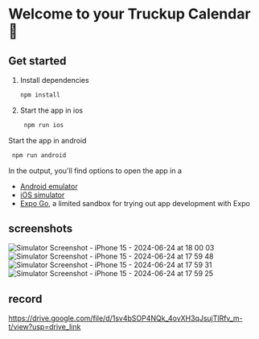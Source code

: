 # Welcome to your Truckup Calendar 👋

## Get started

1. Install dependencies

   ```bash
   npm install
   ```

2.
   Start the app in ios

   ```bash
    npm run ios
   ```
   
  Start the app in android

   ```bash
    npm run android
   ```

In the output, you'll find options to open the app in a
- [Android emulator](https://docs.expo.dev/workflow/android-studio-emulator/)
- [iOS simulator](https://docs.expo.dev/workflow/ios-simulator/)
- [Expo Go](https://expo.dev/go), a limited sandbox for trying out app development with Expo

## screenshots

![Simulator Screenshot - iPhone 15 - 2024-06-24 at 18 00 03](https://github.com/Eduardo-Queiroz/truckup-calendar/assets/37419591/fc093856-c387-4f8f-9a10-4505f2c35531)
![Simulator Screenshot - iPhone 15 - 2024-06-24 at 17 59 48](https://github.com/Eduardo-Queiroz/truckup-calendar/assets/37419591/5612e829-6a51-4285-87fe-d0aedc9fc36b)
![Simulator Screenshot - iPhone 15 - 2024-06-24 at 17 59 31](https://github.com/Eduardo-Queiroz/truckup-calendar/assets/37419591/1f68630e-58a0-48ff-91e0-d9bc62e8b151)
![Simulator Screenshot - iPhone 15 - 2024-06-24 at 17 59 25](https://github.com/Eduardo-Queiroz/truckup-calendar/assets/37419591/321850c4-59ff-4d5a-ad89-9f5ef24aaa8f)

## record

https://drive.google.com/file/d/1sv4bSOP4NQk_4ovXH3qJsujTlRfv_m-t/view?usp=drive_link
